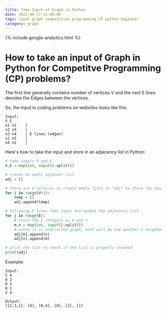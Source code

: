 ```yaml
---
title: Take Input of Graph in Python
date: 2022-09-17 11:40:00
tags: input graph competitive_programming CP python beginner
category: graph
---
```

{% include google-analytics.html %}

# How to take an input of Graph in Python for Competitve Programming (CP) problems?

The first line generally contains number of vertices V and the next E lines denotes the Edges between the vertices.

So, the input in coding problems on websites looks like this
```
Input: 
V E
n1 n2    |
n2 n3    |
n3 n4    | E lines (edges)
n1 n5    |
n4 n2    |
```

Here's how to take the input and store in an adjacency list in Python:

```python
# take inputs V and E
V,E = map(int, input().split())

# create an empty adjacent list
adj = []

# there are V vertices so create empty lists in "adj" to store the neighbours
for i in range(V+1):
	temp = []
	adj.append(temp)

# following E lines take input and update the adjacency list
for j in range(E):
	# store the 2 integers as m and n
	m,n = map(int, input().split())
	# since it is undirected graph, both will be one another's neighbours
	adj[m].append(n)
	adj[n].append(m)

# print the list to check if the list is properly created
print(adj)
```

Example:
```
Input:
5 4
0 2
0 3
0 1 
2 4

Output:
[[2,3,1], [0], [0,4], [0], [2], []]
```
